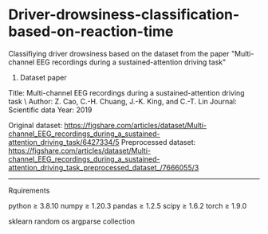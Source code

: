 # Driver-drowsiness-classification-based-on-reaction-time
Classifiying driver drowsiness based on the dataset from the paper "Multi-channel EEG recordings during a sustained-attention driving task"

1. Dataset paper

Title: Multi-channel EEG recordings during a sustained-attention driving task \\
Author: Z. Cao, C.-H. Chuang, J.-K. King, and C.-T. Lin
Journal: Scientific data
Year: 2019

Original dataset: https://figshare.com/articles/dataset/Multi-channel_EEG_recordings_during_a_sustained-attention_driving_task/6427334/5
Preprocessed dataset: https://figshare.com/articles/dataset/Multi-channel_EEG_recordings_during_a_sustained-attention_driving_task_preprocessed_dataset_/7666055/3

-------------------
Rquirements

python ≥ 3.8.10
numpy ≥ 1.20.3
pandas ≥ 1.2.5
scipy ≥ 1.6.2
torch ≥ 1.9.0

sklearn 
random
os
argparse
collection

